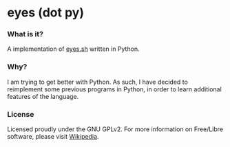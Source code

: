 # eyes (dot py)

### What is it?
A implementation of [eyes.sh](https://github.com/naltun/eyes.sh) written in Python.

### Why?
I am trying to get better with Python. As such, I have decided to reimplement some previous programs in Python, in order to learn additional features of the language.

### License
Licensed proudly under the GNU GPLv2. For more information on Free/Libre software, please visit [Wikipedia](https://en.wikipedia.org/wiki/Free_software_movement).
